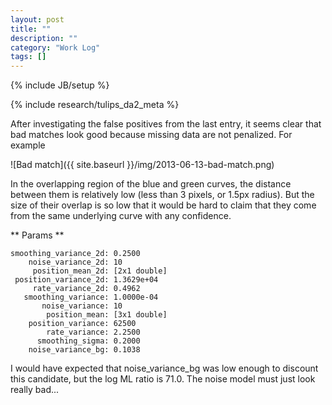 ```yaml
---
layout: post
title: ""
description: ""
category: "Work Log"
tags: []
---
```

{% include JB/setup %}

{% include research/tulips_da2_meta %}

After investigating the false positives from the last entry, it seems clear that bad matches look good because missing data are not penalized.  For example

![Bad match]({{ site.baseurl }}/img/2013-06-13-bad-match.png)


In the overlapping region of the blue and green curves, the distance between them is relatively low (less than 3 pixels, or 1.5px radius).  But the size of their overlap is so low that it would be hard to claim that they come from the same underlying curve with any confidence.  

** Params **

    smoothing_variance_2d: 0.2500
        noise_variance_2d: 10
         position_mean_2d: [2x1 double]
     position_variance_2d: 1.3629e+04
         rate_variance_2d: 0.4962
       smoothing_variance: 1.0000e-04
           noise_variance: 10
            position_mean: [3x1 double]
        position_variance: 62500
            rate_variance: 2.2500
          smoothing_sigma: 0.2000
        noise_variance_bg: 0.1038

I would have expected that noise_variance_bg was low enough to discount this candidate, but the log ML ratio is 71.0.  The noise model must just look really bad...
